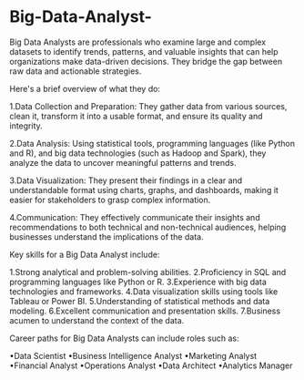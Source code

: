 # Big-Data-Analyst-
Big Data Analysts are professionals who examine large and complex datasets to identify trends, patterns, and valuable insights that can help organizations make data-driven decisions. They bridge the gap between raw data and actionable strategies.

Here's a brief overview of what they do:

1.Data Collection and Preparation: They gather data from various sources, clean it, transform it into a usable format, and ensure its quality and integrity.

2.Data Analysis: Using statistical tools, programming languages (like Python and R), and big data technologies (such as Hadoop and Spark), they analyze the data to uncover meaningful patterns and trends.

3.Data Visualization: They present their findings in a clear and understandable format using charts, graphs, and dashboards, making it easier for stakeholders to grasp complex information.

4.Communication: They effectively communicate their insights and recommendations to both technical and non-technical audiences, helping businesses understand the implications of the data.

Key skills for a Big Data Analyst include:

1.Strong analytical and problem-solving abilities.
2.Proficiency in SQL and programming languages like Python or R.
3.Experience with big data technologies and frameworks.
4.Data visualization skills using tools like Tableau or Power BI.
5.Understanding of statistical methods and data modeling.
6.Excellent communication and presentation skills.
7.Business acumen to understand the context of the data.

Career paths for Big Data Analysts can include roles such as:

•Data Scientist
•Business Intelligence Analyst
•Marketing Analyst
•Financial Analyst
•Operations Analyst
•Data Architect
•Analytics Manager
